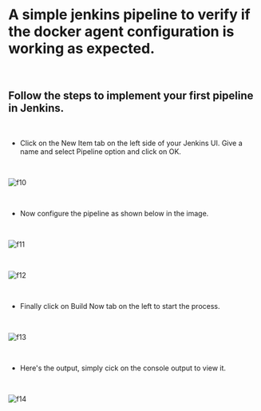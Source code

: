 # A simple jenkins pipeline to verify if the docker agent configuration is working as expected.

</br >

## Follow the steps to implement your first pipeline in Jenkins.

</br >

 - Click on the New Item tab on the left side of your Jenkins UI. Give a name and select Pipeline option and click on OK.

</br >

![f10](https://github.com/SubodhBagde/Jenkins-Demo-Pipeline/assets/136182792/6c294217-a57f-4404-a2bc-e78647952906)

</br >

 - Now configure the pipeline as shown below in the image.

</br >

![f11](https://github.com/SubodhBagde/Jenkins-Demo-Pipeline/assets/136182792/2ba98850-6b97-46a4-9245-ce5fcf24ae56)

</br >

![f12](https://github.com/SubodhBagde/Jenkins-Demo-Pipeline/assets/136182792/a37af1f4-bfc6-4b6c-8ebd-02d39e4d279f)

</br >

 - Finally click on Build Now tab on the left to start the process.

</br >

![f13](https://github.com/SubodhBagde/Jenkins-Demo-Pipeline/assets/136182792/6371a030-1341-4881-b833-9ac29aade71a)

</br >

 - Here's the output, simply cick on the console output to view it.

</br > 

![f14](https://github.com/SubodhBagde/Jenkins-Demo-Pipeline/assets/136182792/ebfe8d5d-86f2-4ea0-9d04-40fe0dcbe7ea)



